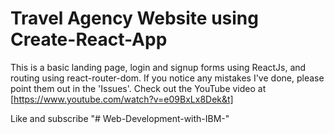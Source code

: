 # Travel Agency Website using Create-React-App

This is a basic landing page, login and signup forms using ReactJs, and routing using react-router-dom.
If you notice any mistakes I've done, please point them out in the 'Issues'.
Check out the YouTube video at [https://www.youtube.com/watch?v=e09BxLx8Dek&t]

Like and subscribe
"# Web-Development-with-IBM-" 
